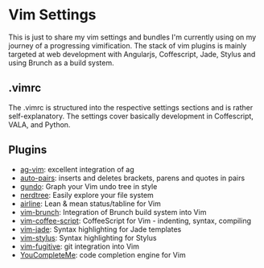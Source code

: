 Vim Settings
============

This is just to share my vim settings and bundles I'm currently using
on my journey of a progressing vimification.
The stack of vim plugins is mainly targeted at web development with Angularjs, Coffescript, Jade, Stylus and using Brunch as a build system.

.vimrc
------

The .vimrc is structured into the respective settings sections and is rather self-explanatory. The settings cover basically development in Coffescript, VALA, and Python.

Plugins
-------

* [ag-vim](https://github.com/rking/ag.vim): excellent integration of ag
* [auto-pairs](https://github.com/jiangmiao/auto-pairs]auto-pairs): inserts and deletes brackets, parens and quotes in pairs
* [gundo](http://sjl.bitbucket.org/gundo.vim/): Graph your Vim undo tree in style
* [nerdtree](https://github.com/scrooloose/nerdtree): Easily explore your file system
* [airline](https://github.com/bling/vim-airline): Lean & mean status/tabline for Vim
* [vim-brunch](https://github.com/drichard/vim-brunch): Integration of Brunch build system into Vim
* [vim-coffee-script](https://github.com/kchmck/vim-coffee-script): CoffeeScript for Vim - indenting, syntax, compiling
* [vim-jade](https://github.com/digitaltoad/vim-jade): Syntax highlighting for Jade templates
* [vim-stylus](https://github.com/wavded/vim-stylus): Syntax highlighting for Stylus
* [vim-fugitive](https://github.com/tpope/vim-fugitive): git integration into Vim
* [YouCompleteMe](https://github.com/Valloric/YouCompleteMe): code completion engine for Vim
